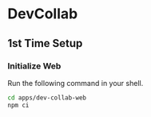 # DevCollab

## 1st Time Setup

### Initialize Web

Run the following command in your shell.

```sh
cd apps/dev-collab-web
npm ci
```
